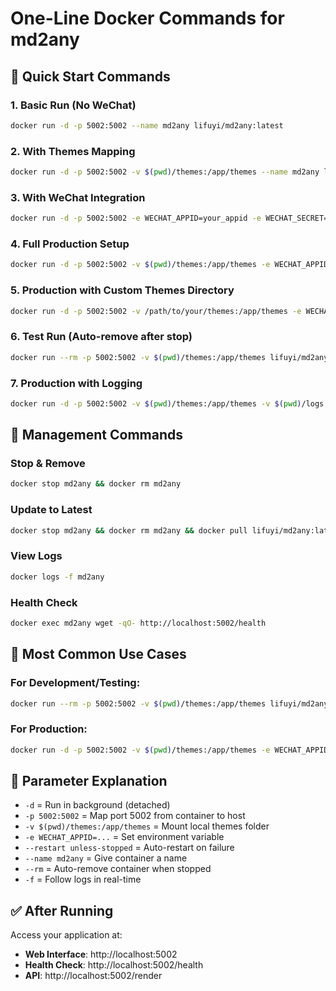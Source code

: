 # One-Line Docker Commands for md2any

## 🚀 **Quick Start Commands**

### **1. Basic Run (No WeChat)**
```bash
docker run -d -p 5002:5002 --name md2any lifuyi/md2any:latest
```

### **2. With Themes Mapping**
```bash
docker run -d -p 5002:5002 -v $(pwd)/themes:/app/themes --name md2any lifuyi/md2any:latest
```

### **3. With WeChat Integration**
```bash
docker run -d -p 5002:5002 -e WECHAT_APPID=your_appid -e WECHAT_SECRET=your_secret --name md2any lifuyi/md2any:latest
```

### **4. Full Production Setup**
```bash
docker run -d -p 5002:5002 -v $(pwd)/themes:/app/themes -e WECHAT_APPID=your_appid -e WECHAT_SECRET=your_secret --restart unless-stopped --name md2any-prod lifuyi/md2any:latest
```

### **5. Production with Custom Themes Directory**
```bash
docker run -d -p 5002:5002 -v /path/to/your/themes:/app/themes -e WECHAT_APPID=your_appid -e WECHAT_SECRET=your_secret --restart unless-stopped --name md2any-prod lifuyi/md2any:latest
```

### **6. Test Run (Auto-remove after stop)**
```bash
docker run --rm -p 5002:5002 -v $(pwd)/themes:/app/themes lifuyi/md2any:latest
```

### **7. Production with Logging**
```bash
docker run -d -p 5002:5002 -v $(pwd)/themes:/app/themes -v $(pwd)/logs:/app/logs -e WECHAT_APPID=your_appid -e WECHAT_SECRET=your_secret --restart unless-stopped --name md2any-prod lifuyi/md2any:latest
```

## 🔧 **Management Commands**

### **Stop & Remove**
```bash
docker stop md2any && docker rm md2any
```

### **Update to Latest**
```bash
docker stop md2any && docker rm md2any && docker pull lifuyi/md2any:latest && docker run -d -p 5002:5002 -v $(pwd)/themes:/app/themes -e WECHAT_APPID=your_appid -e WECHAT_SECRET=your_secret --restart unless-stopped --name md2any lifuyi/md2any:latest
```

### **View Logs**
```bash
docker logs -f md2any
```

### **Health Check**
```bash
docker exec md2any wget -qO- http://localhost:5002/health
```

## 🎯 **Most Common Use Cases**

### **For Development/Testing:**
```bash
docker run --rm -p 5002:5002 -v $(pwd)/themes:/app/themes lifuyi/md2any:latest
```

### **For Production:**
```bash
docker run -d -p 5002:5002 -v $(pwd)/themes:/app/themes -e WECHAT_APPID=your_appid -e WECHAT_SECRET=your_secret --restart unless-stopped --name md2any-prod lifuyi/md2any:latest
```

## 📝 **Parameter Explanation**

- `-d` = Run in background (detached)
- `-p 5002:5002` = Map port 5002 from container to host
- `-v $(pwd)/themes:/app/themes` = Mount local themes folder
- `-e WECHAT_APPID=...` = Set environment variable
- `--restart unless-stopped` = Auto-restart on failure
- `--name md2any` = Give container a name
- `--rm` = Auto-remove container when stopped
- `-f` = Follow logs in real-time

## ✅ **After Running**

Access your application at:
- **Web Interface**: http://localhost:5002
- **Health Check**: http://localhost:5002/health
- **API**: http://localhost:5002/render